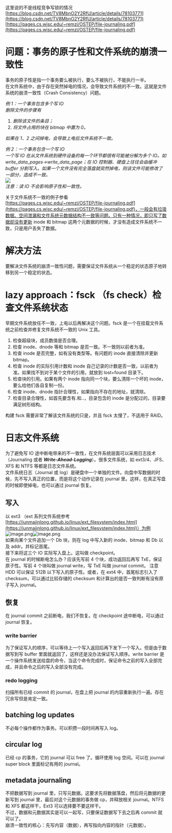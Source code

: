 这里说的不是线程竞争写锁的情况<br />[https://blog.csdn.net/TV8MbnO2Y2RfU/article/details/78103771](https://blog.csdn.net/TV8MbnO2Y2RfU/article/details/78103771)<br />[https://pages.cs.wisc.edu/~remzi/OSTEP/file-journaling.pdf](https://pages.cs.wisc.edu/~remzi/OSTEP/file-journaling.pdf)
<a name="jJTzd"></a>

# 问题：事务的原子性和文件系统的崩溃一致性

事务的原子性是指一个事务要么被执行，要么不被执行，不能执行一半。<br />在文件系统中，由于存在突然掉电的情况，会导致文件系统的不一致。这就是文件系统的崩溃一致性（Crash Consistency）问题。

_例 1：一个事务包含多个写 IO_<br />_删除文件的步骤有_

1. _删除该文件的条目；_
2. _将文件占用的块在 bitmap 中置为 0。_

_如果在 1、2 之间掉电，会导致上电后文件系统不一致。_

_例 2：一个事务包含一个写 IO_<br />_一个写 IO 在从文件系统到硬件设备的每一个环节都很有可能被分解为多个 IO。如 write_data_pages->write_data_page；在 IO 控制器、硬盘上往往会由缓冲 buffer 分割写入。如果一个文件没有完全落盘就突然掉电，则该文件可能修改了一部分，造成不一致。_<br />![](https://cdn.nlark.com/yuque/0/2024/jpeg/22949753/1719989808931-0d56d53b-5396-4d98-9267-46bb7eb51527.jpeg#averageHue=%23ebece9&clientId=u9e2aa980-ada5-4&from=paste&id=u28ab9879&originHeight=130&originWidth=640&originalType=url&ratio=1.100000023841858&rotation=0&showTitle=false&status=done&style=none&taskId=u6e03cf04-3761-468d-aa47-8c0e0c0bf05&title=)<br />_注意：读 IO 不会影响原子性和一致性。_

关于文件系统不一致的例子参看[https://pages.cs.wisc.edu/~remzi/OSTEP/file-journaling.pdf](https://pages.cs.wisc.edu/~remzi/OSTEP/file-journaling.pdf)，一般会有垃圾数据、空间泄漏和文件系统元数据结构不一致等问题。只有一种情况，即只写了数据却没有更新 inode 和 bitmap 这两个元数据的时候，才没有造成文件系统不一致，只是用户丢失了数据。
<a name="JIxdM"></a>

# 解决方法

要解决文件系统的崩溃一致性问题，需要保证文件系统从一个稳定的状态原子地转移到另一个稳定的状态。
<a name="OUAwf"></a>

# lazy approach：fsck （fs check）检查文件系统状态

早期文件系统放任不一致，上电以后再解决这个问题。fsck 是一个在挂载文件系统之前检查并修复文件系统不一致的 Unix 工具。

1. 检查超级块，成员数值是否合理。
2. 检查 inode、dnode 等和 bitmap 是否一致。不一致则以前者为准。
3. 检查 inode 是否完整，如有没有类型等。有问题的 inode 直接清除并更新 bitmap。
4. 检查 inode 的实际引用计数和 inode 自己记录的计数是否一致，以前者为准。如果找不到对于某个文件的引用，就放到 lost+found 目录下。
5. 检查块的引用。如果有两个 inode 指向同一个块，要么清除一个坏的 inode，要么给他们各自复制一份。
6. 检查 inode、dnode 指针合理性，如果指向不存在的地址，就清除。
7. 检查目录合理性，如首先要含有.和..，目录包含的 inode 是分配过的，目录要满足树形结构。

构建 fsck 需要非常了解该文件系统的只是，并且 fsck 太慢了，不适用于 RAID。
<a name="tx4nq"></a>

# 日志文件系统

为了避免写 IO 途中断电带来的不一致性，在文件系统层面可以采用日志技术（Journaling 或者 **_Write-Ahead-Logging_**）。很多文件系统，如 ext3/4、JFS、XFS 和 NTFS 等都是日志文件系统。<br />文件系统日志（Journal 或 log）是硬盘中一个单独的文件。向盘中写数据的时候，先不写入真正的位置，而是将这个动作记录在 journal 里。这样，在真正写盘的时候即使掉电，也可以通过 journal 恢复。
<a name="SkQj6"></a>

## 写入

以 ext3 （ext 系列文件系统参考[https://junmajinlong.github.io/linux/ext_filesystem/index.html](https://junmajinlong.github.io/linux/ext_filesystem/index.html)）为例<br />![image.png](https://cdn.nlark.com/yuque/0/2024/png/22949753/1720061701656-fb7b63d8-7b45-40df-97dc-755748567e6b.png#averageHue=%23e2e2e1&clientId=u7f5f1bae-0137-4&from=paste&height=113&id=u7a60d058&originHeight=124&originWidth=784&originalType=binary&ratio=1.100000023841858&rotation=0&showTitle=false&size=9909&status=done&style=none&taskId=u3c4599a9-6619-41ab-a470-bb82de8f987&title=&width=712.7272572793255)![image.png](https://cdn.nlark.com/yuque/0/2024/png/22949753/1720061713748-6cca98eb-3471-4868-aae3-4f3c9c5fcb08.png#averageHue=%23f4f3f3&clientId=u7f5f1bae-0137-4&from=paste&height=105&id=u0b0a4ada&originHeight=115&originWidth=785&originalType=binary&ratio=1.100000023841858&rotation=0&showTitle=false&size=7156&status=done&style=none&taskId=uf64f25bb-cec1-461a-b427-0b2422030a0&title=&width=713.6363481687124)<br />如果向某个文件追加一个 Db 块，则在 log 中写入新的 inode、bitmap 和 Db 以及 addr。并标记首尾。<br />接下来将这三个 IO 实际写入盘上。这叫做 checkpoint。<br />在 journal 的时候断电怎么办？应该先写前 4 个块，成功返回后再写 TxE，保证原子性。写前 4 个块叫做 journal write，写 TxE 叫做 journal commit。 注意 HDD 可以保证 512B 以下写入的原子性。或者，在 ext4 中，首尾标志引入了 checksum，可以通过比较存储的 checksum 和计算出的是否一致判断有没有原子写入 journal。
<a name="Fir0k"></a>

## 恢复

在 journal commit 之前断电，我们不恢复。在 checkpoint 途中断电，可以通过 journal 恢复。
<a name="VwEkF"></a>

### write barrier

为了保证写入的顺序，可以等待上一个写入返回后再下发下一个写入。但是由于数据写到写 buffer 里面就返回了，这样还是没办法保证写入顺序。write barrier 是一个操作系统发送给盘的命令，当这个命令完成时，保证命令之前的写入全部完成，并且命令之后的写入全部没有完成。
<a name="hKCeC"></a>

### redo logging

扫描所有已经 commit 的 journal，在盘上把 journal 的内容重新执行一遍。存在冗余写但是肯定一致。
<a name="TWl9x"></a>

## batching log updates

不必每个操作都作为事务。可以积攒一段时间再写入 log。
<a name="xSKPZ"></a>

## circular log

已经 cp 的事务，它的 journal 可以 free 了。循环使用 log 空间。可以在 journal super block 里面标记有用的 journal。
<a name="Y6gyz"></a>

## metadata journaling

不把数据写到 journal 里，只写元数据。这要求先将数据落盘，然后将元数据的更新写到 journal 里，最后对这个元数据的事务做 cp，并释放相关 journal。NTFS 和 XFS 都这样干，Ext3 可以选择要不要这样干。<br />不过，数据和元数据其实是可以一起写，只要保证数据写下去之后再 commit 就可以了。<br />崩溃一致性的核心：先写内容（数据），再写指向内容的指针（元数据）。


